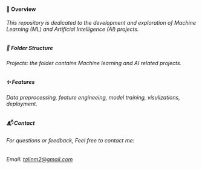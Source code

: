 #### 🚀 Overview 

###### This repository is dedicated to the development and exploration of Machine Learning (ML) and Artificial Intelligence (AI) projects. 

##### 📂 Folder Structure
###### Projects: the folder contains Machine learning and AI related projects.

##### ✨ Features
###### Data preprocessing, feature engineeing, model training, visulizations, deployment.

##### 📬 Contact
###### For questions or feedback, Feel free to contact me:
###### Email: talinm2@gmail.com


